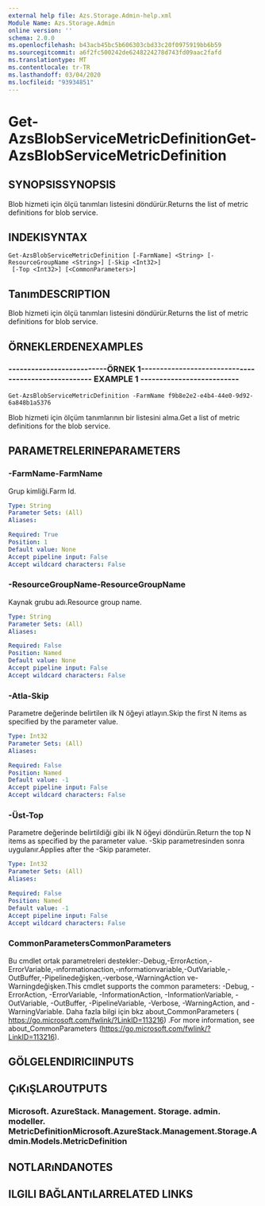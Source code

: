 ```yaml
---
external help file: Azs.Storage.Admin-help.xml
Module Name: Azs.Storage.Admin
online version: ''
schema: 2.0.0
ms.openlocfilehash: b43acb45bc5b606303cbd33c20f0975919bb6b59
ms.sourcegitcommit: a6f2fc500242de6248224278d743fd09aac2fafd
ms.translationtype: MT
ms.contentlocale: tr-TR
ms.lasthandoff: 03/04/2020
ms.locfileid: "93934851"
---
```

# <span data-ttu-id="8916f-101">Get-AzsBlobServiceMetricDefinition</span><span class="sxs-lookup"><span data-stu-id="8916f-101">Get-AzsBlobServiceMetricDefinition</span></span>

## <span data-ttu-id="8916f-102">SYNOPSIS</span><span class="sxs-lookup"><span data-stu-id="8916f-102">SYNOPSIS</span></span>
<span data-ttu-id="8916f-103">Blob hizmeti için ölçü tanımları listesini döndürür.</span><span class="sxs-lookup"><span data-stu-id="8916f-103">Returns the list of metric definitions for blob service.</span></span>

## <span data-ttu-id="8916f-104">INDEKI</span><span class="sxs-lookup"><span data-stu-id="8916f-104">SYNTAX</span></span>

```
Get-AzsBlobServiceMetricDefinition [-FarmName] <String> [-ResourceGroupName <String>] [-Skip <Int32>]
 [-Top <Int32>] [<CommonParameters>]
```

## <span data-ttu-id="8916f-105">Tanım</span><span class="sxs-lookup"><span data-stu-id="8916f-105">DESCRIPTION</span></span>
<span data-ttu-id="8916f-106">Blob hizmeti için ölçü tanımları listesini döndürür.</span><span class="sxs-lookup"><span data-stu-id="8916f-106">Returns the list of metric definitions for blob service.</span></span>

## <span data-ttu-id="8916f-107">ÖRNEKLERDEN</span><span class="sxs-lookup"><span data-stu-id="8916f-107">EXAMPLES</span></span>

### <span data-ttu-id="8916f-108">--------------------------ÖRNEK 1--------------------------</span><span class="sxs-lookup"><span data-stu-id="8916f-108">-------------------------- EXAMPLE 1 --------------------------</span></span>
```
Get-AzsBlobServiceMetricDefinition -FarmName f9b8e2e2-e4b4-44e0-9d92-6a848b1a5376
```

<span data-ttu-id="8916f-109">Blob hizmeti için ölçüm tanımlarının bir listesini alma.</span><span class="sxs-lookup"><span data-stu-id="8916f-109">Get a list of metric definitions for the blob service.</span></span>

## <span data-ttu-id="8916f-110">PARAMETRELERINE</span><span class="sxs-lookup"><span data-stu-id="8916f-110">PARAMETERS</span></span>

### <span data-ttu-id="8916f-111">-FarmName</span><span class="sxs-lookup"><span data-stu-id="8916f-111">-FarmName</span></span>
<span data-ttu-id="8916f-112">Grup kimliği.</span><span class="sxs-lookup"><span data-stu-id="8916f-112">Farm Id.</span></span>

```yaml
Type: String
Parameter Sets: (All)
Aliases: 

Required: True
Position: 1
Default value: None
Accept pipeline input: False
Accept wildcard characters: False
```

### <span data-ttu-id="8916f-113">-ResourceGroupName</span><span class="sxs-lookup"><span data-stu-id="8916f-113">-ResourceGroupName</span></span>
<span data-ttu-id="8916f-114">Kaynak grubu adı.</span><span class="sxs-lookup"><span data-stu-id="8916f-114">Resource group name.</span></span>

```yaml
Type: String
Parameter Sets: (All)
Aliases: 

Required: False
Position: Named
Default value: None
Accept pipeline input: False
Accept wildcard characters: False
```

### <span data-ttu-id="8916f-115">-Atla</span><span class="sxs-lookup"><span data-stu-id="8916f-115">-Skip</span></span>
<span data-ttu-id="8916f-116">Parametre değerinde belirtilen ilk N öğeyi atlayın.</span><span class="sxs-lookup"><span data-stu-id="8916f-116">Skip the first N items as specified by the parameter value.</span></span>

```yaml
Type: Int32
Parameter Sets: (All)
Aliases: 

Required: False
Position: Named
Default value: -1
Accept pipeline input: False
Accept wildcard characters: False
```

### <span data-ttu-id="8916f-117">-Üst</span><span class="sxs-lookup"><span data-stu-id="8916f-117">-Top</span></span>
<span data-ttu-id="8916f-118">Parametre değerinde belirtildiği gibi ilk N öğeyi döndürün.</span><span class="sxs-lookup"><span data-stu-id="8916f-118">Return the top N items as specified by the parameter value.</span></span>
<span data-ttu-id="8916f-119">-Skip parametresinden sonra uygulanır.</span><span class="sxs-lookup"><span data-stu-id="8916f-119">Applies after the -Skip parameter.</span></span>

```yaml
Type: Int32
Parameter Sets: (All)
Aliases: 

Required: False
Position: Named
Default value: -1
Accept pipeline input: False
Accept wildcard characters: False
```

### <span data-ttu-id="8916f-120">CommonParameters</span><span class="sxs-lookup"><span data-stu-id="8916f-120">CommonParameters</span></span>
<span data-ttu-id="8916f-121">Bu cmdlet ortak parametreleri destekler:-Debug,-ErrorAction,-ErrorVariable,-ınformationaction,-ınformationvariable,-OutVariable,-OutBuffer,-Pipelinedeğişken,-verbose,-WarningAction ve-Warningdeğişken.</span><span class="sxs-lookup"><span data-stu-id="8916f-121">This cmdlet supports the common parameters: -Debug, -ErrorAction, -ErrorVariable, -InformationAction, -InformationVariable, -OutVariable, -OutBuffer, -PipelineVariable, -Verbose, -WarningAction, and -WarningVariable.</span></span> <span data-ttu-id="8916f-122">Daha fazla bilgi için bkz about_CommonParameters ( https://go.microsoft.com/fwlink/?LinkID=113216) .</span><span class="sxs-lookup"><span data-stu-id="8916f-122">For more information, see about_CommonParameters (https://go.microsoft.com/fwlink/?LinkID=113216).</span></span>

## <span data-ttu-id="8916f-123">GÖLGELENDIRICI</span><span class="sxs-lookup"><span data-stu-id="8916f-123">INPUTS</span></span>

## <span data-ttu-id="8916f-124">ÇıKıŞLAR</span><span class="sxs-lookup"><span data-stu-id="8916f-124">OUTPUTS</span></span>

### <span data-ttu-id="8916f-125">Microsoft. AzureStack. Management. Storage. admin. modeller. MetricDefinition</span><span class="sxs-lookup"><span data-stu-id="8916f-125">Microsoft.AzureStack.Management.Storage.Admin.Models.MetricDefinition</span></span>

## <span data-ttu-id="8916f-126">NOTLARıNDA</span><span class="sxs-lookup"><span data-stu-id="8916f-126">NOTES</span></span>

## <span data-ttu-id="8916f-127">ILGILI BAĞLANTıLAR</span><span class="sxs-lookup"><span data-stu-id="8916f-127">RELATED LINKS</span></span>

